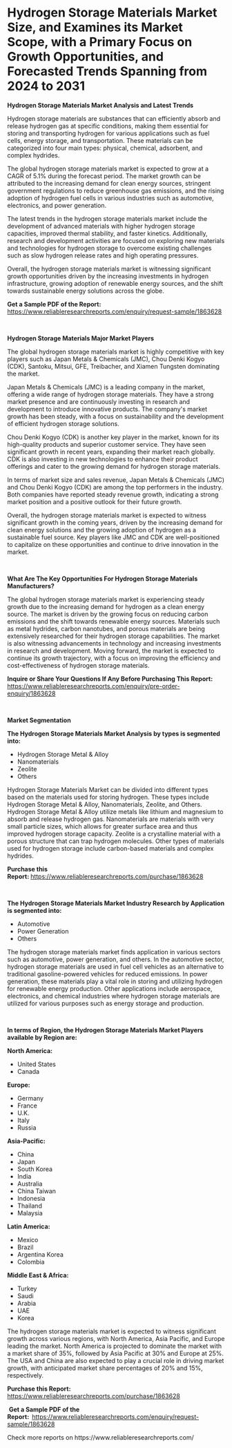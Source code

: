 <p><h1>Hydrogen Storage Materials Market Size, and Examines its Market Scope, with a Primary Focus on Growth Opportunities, and Forecasted Trends Spanning from 2024 to 2031</h1></p><p><strong>Hydrogen Storage Materials Market Analysis and Latest Trends</strong></p>
<p><p>Hydrogen storage materials are substances that can efficiently absorb and release hydrogen gas at specific conditions, making them essential for storing and transporting hydrogen for various applications such as fuel cells, energy storage, and transportation. These materials can be categorized into four main types: physical, chemical, adsorbent, and complex hydrides.</p><p>The global hydrogen storage materials market is expected to grow at a CAGR of 5.1% during the forecast period. The market growth can be attributed to the increasing demand for clean energy sources, stringent government regulations to reduce greenhouse gas emissions, and the rising adoption of hydrogen fuel cells in various industries such as automotive, electronics, and power generation.</p><p>The latest trends in the hydrogen storage materials market include the development of advanced materials with higher hydrogen storage capacities, improved thermal stability, and faster kinetics. Additionally, research and development activities are focused on exploring new materials and technologies for hydrogen storage to overcome existing challenges such as slow hydrogen release rates and high operating pressures.</p><p>Overall, the hydrogen storage materials market is witnessing significant growth opportunities driven by the increasing investments in hydrogen infrastructure, growing adoption of renewable energy sources, and the shift towards sustainable energy solutions across the globe.</p></p>
<p><strong>Get a Sample PDF of the Report:&nbsp;</strong> <a href="https://www.reliableresearchreports.com/enquiry/request-sample/1863628">https://www.reliableresearchreports.com/enquiry/request-sample/1863628</a></p>
<p>&nbsp;</p>
<p><strong>Hydrogen Storage Materials Major Market Players</strong></p>
<p><p>The global hydrogen storage materials market is highly competitive with key players such as Japan Metals & Chemicals (JMC), Chou Denki Kogyo (CDK), Santoku, Mitsui, GFE, Treibacher, and Xiamen Tungsten dominating the market. </p><p>Japan Metals & Chemicals (JMC) is a leading company in the market, offering a wide range of hydrogen storage materials. They have a strong market presence and are continuously investing in research and development to introduce innovative products. The company's market growth has been steady, with a focus on sustainability and the development of efficient hydrogen storage solutions. </p><p>Chou Denki Kogyo (CDK) is another key player in the market, known for its high-quality products and superior customer service. They have seen significant growth in recent years, expanding their market reach globally. CDK is also investing in new technologies to enhance their product offerings and cater to the growing demand for hydrogen storage materials. </p><p>In terms of market size and sales revenue, Japan Metals & Chemicals (JMC) and Chou Denki Kogyo (CDK) are among the top performers in the industry. Both companies have reported steady revenue growth, indicating a strong market position and a positive outlook for their future growth. </p><p>Overall, the hydrogen storage materials market is expected to witness significant growth in the coming years, driven by the increasing demand for clean energy solutions and the growing adoption of hydrogen as a sustainable fuel source. Key players like JMC and CDK are well-positioned to capitalize on these opportunities and continue to drive innovation in the market.</p></p>
<p>&nbsp;</p>
<p><strong>What Are The Key Opportunities For Hydrogen Storage Materials Manufacturers?</strong></p>
<p><p>The global hydrogen storage materials market is experiencing steady growth due to the increasing demand for hydrogen as a clean energy source. The market is driven by the growing focus on reducing carbon emissions and the shift towards renewable energy sources. Materials such as metal hydrides, carbon nanotubes, and porous materials are being extensively researched for their hydrogen storage capabilities. The market is also witnessing advancements in technology and increasing investments in research and development. Moving forward, the market is expected to continue its growth trajectory, with a focus on improving the efficiency and cost-effectiveness of hydrogen storage materials.</p></p>
<p><strong>Inquire or Share Your Questions If Any Before Purchasing This Report:</strong> <a href="https://www.reliableresearchreports.com/enquiry/pre-order-enquiry/1863628">https://www.reliableresearchreports.com/enquiry/pre-order-enquiry/1863628</a></p>
<p>&nbsp;</p>
<p><strong>Market Segmentation</strong></p>
<p><strong>The Hydrogen Storage Materials Market Analysis by types is segmented into:</strong></p>
<p><ul><li>Hydrogen Storage Metal & Alloy</li><li>Nanomaterials</li><li>Zeolite</li><li>Others</li></ul></p>
<p><p>Hydrogen Storage Materials Market can be divided into different types based on the materials used for storing hydrogen. These types include Hydrogen Storage Metal & Alloy, Nanomaterials, Zeolite, and Others. Hydrogen Storage Metal & Alloy utilize metals like lithium and magnesium to absorb and release hydrogen gas. Nanomaterials are materials with very small particle sizes, which allows for greater surface area and thus improved hydrogen storage capacity. Zeolite is a crystalline material with a porous structure that can trap hydrogen molecules. Other types of materials used for hydrogen storage include carbon-based materials and complex hydrides.</p></p>
<p><strong>Purchase this Report:&nbsp;</strong><a href="https://www.reliableresearchreports.com/purchase/1863628">https://www.reliableresearchreports.com/purchase/1863628</a></p>
<p>&nbsp;</p>
<p><strong>The Hydrogen Storage Materials Market Industry Research by Application is segmented into:</strong></p>
<p><ul><li>Automotive</li><li>Power Generation</li><li>Others</li></ul></p>
<p><p>The hydrogen storage materials market finds application in various sectors such as automotive, power generation, and others. In the automotive sector, hydrogen storage materials are used in fuel cell vehicles as an alternative to traditional gasoline-powered vehicles for reduced emissions. In power generation, these materials play a vital role in storing and utilizing hydrogen for renewable energy production. Other applications include aerospace, electronics, and chemical industries where hydrogen storage materials are utilized for various purposes such as energy storage and production.</p></p>
<p>&nbsp;</p>
<p><strong>In terms of Region, the Hydrogen Storage Materials Market Players available by Region are:</strong></p>
<p>
    <p> <strong> North America: </strong>
        <ul>
            <li>United States</li>
            <li>Canada</li>
        </ul>
        </p> 
    <p> <strong> Europe: </strong>
        <ul>
            <li>Germany</li>
            <li>France</li>
            <li>U.K.</li>
            <li>Italy</li>
            <li>Russia</li>
        </ul>
        </p> 
    <p> <strong> Asia-Pacific: </strong>
        <ul>
            <li>China</li>
            <li>Japan</li>
            <li>South Korea</li>
            <li>India</li>
            <li>Australia</li>
            <li>China Taiwan</li>
            <li>Indonesia</li>
            <li>Thailand</li>
            <li>Malaysia</li>
        </ul>
        </p> 
    <p> <strong> Latin America: </strong>
        <ul>
            <li>Mexico</li>
            <li>Brazil</li>
            <li>Argentina Korea</li>
            <li>Colombia</li>
        </ul>
        </p> 
    <p> <strong> Middle East & Africa: </strong>
        <ul>
            <li>Turkey</li>
            <li>Saudi</li>
            <li>Arabia</li>
            <li>UAE</li>
            <li>Korea</li>
        </ul>
    </p>
    </p>
<p><p>The hydrogen storage materials market is expected to witness significant growth across various regions, with North America, Asia Pacific, and Europe leading the market. North America is projected to dominate the market with a market share of 35%, followed by Asia Pacific at 30% and Europe at 25%. The USA and China are also expected to play a crucial role in driving market growth, with anticipated market share percentages of 20% and 15%, respectively.</p></p>
<p><strong>Purchase this Report: </strong><a href="https://www.reliableresearchreports.com/purchase/1863628">https://www.reliableresearchreports.com/purchase/1863628</a></p>
<p>&nbsp;<strong>Get a Sample PDF of the Report:&nbsp;&nbsp;</strong><a href="https://www.reliableresearchreports.com/enquiry/request-sample/1863628">https://www.reliableresearchreports.com/enquiry/request-sample/1863628</a></p>
<p><strong></strong></p>
<p>Check more reports on https://www.reliableresearchreports.com/</p>